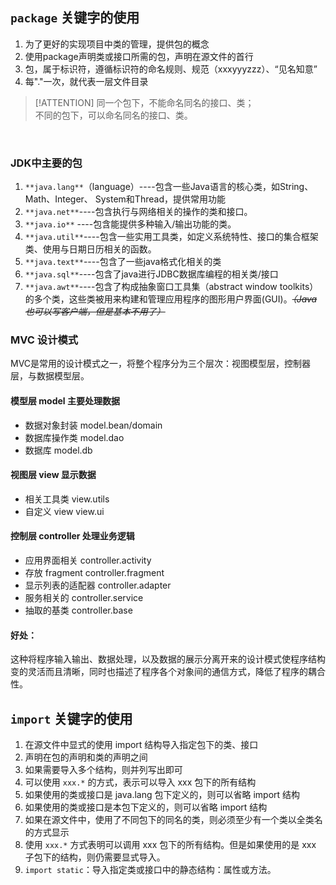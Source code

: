 ## `package` 关键字的使用

1. 为了更好的实现项目中类的管理，提供包的概念
2. 使用package声明类或接口所需的包，声明在源文件的首行
3. 包，属于标识符，遵循标识符的命名规则、规范（xxxyyyzzz）、“见名知意”
4. 每"."一次，就代表一层文件目录

> [!ATTENTION]
> 同一个包下，不能命名同名的接口、类；  
> 不同的包下，可以命名同名的接口、类。

​
### JDK中主要的包

1. `**java.lang**`（language）----包含一些Java语言的核心类，如String、Math、Integer、 System和Thread，提供常用功能
2. `**java.net**`----包含执行与网络相关的操作的类和接口。
3. `**java.io**` ----包含能提供多种输入/输出功能的类。
4. `**java.util**`----包含一些实用工具类，如定义系统特性、接口的集合框架类、使用与日期日历相关的函数。
5. `**java.text**`----包含了一些java格式化相关的类
6. `**java.sql**`----包含了java进行JDBC数据库编程的相关类/接口
7. `**java.awt**`----包含了构成抽象窗口工具集（abstract window toolkits）的多个类，这些类被用来构建和管理应用程序的图形用户界面(GUI)。_~~（Java也可以写客户端，但是基本不用了）~~_



### MVC 设计模式

MVC是常用的设计模式之一，将整个程序分为三个层次：视图模型层，控制器层，与数据模型层。

#### 模型层 model 主要处理数据
- 数据对象封装 model.bean/domain
- 数据库操作类 model.dao
- 数据库 model.db

#### 视图层 view 显示数据
- 相关工具类 view.utils
- 自定义 view view.ui

#### 控制层 controller 处理业务逻辑
- 应用界面相关 controller.activity
- 存放 fragment controller.fragment
- 显示列表的适配器 controller.adapter
- 服务相关的 controller.service
- 抽取的基类 controller.base


#### 好处：

这种将程序输入输出、数据处理，以及数据的展示分离开来的设计模式使程序结构变的灵活而且清晰，同时也描述了程序各个对象间的通信方式，降低了程序的耦合性。


## `import` 关键字的使用


1. 在源文件中显式的使用 import 结构导入指定包下的类、接口
2. 声明在包的声明和类的声明之间
3. 如果需要导入多个结构，则并列写出即可
4. 可以使用 `xxx.*` 的方式，表示可以导入 xxx 包下的所有结构
5. 如果使用的类或接口是 java.lang 包下定义的，则可以省略 import 结构
6. 如果使用的类或接口是本包下定义的，则可以省略 import 结构
7. 如果在源文件中，使用了不同包下的同名的类，则必须至少有一个类以全类名的方式显示
8. 使用 `xxx.*` 方式表明可以调用 xxx 包下的所有结构。但是如果使用的是 xxx 子包下的结构，则仍需要显式导入。
9. `import static`：导入指定类或接口中的静态结构：属性或方法。

​